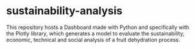 # sustainability-analysis
This repository hosts a Dashboard made with Python and specifically with the Plotly library, which generates a model to evaluate the sustainability, economic, technical and social analysis of a fruit dehydration process.
